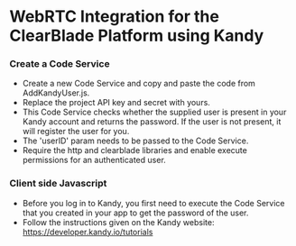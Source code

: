 # WebRTC Integration for the ClearBlade Platform using Kandy

### Create a Code Service
- Create a new Code Service and copy and paste the code from AddKandyUser.js. 
- Replace the project API key and secret with yours.
- This Code Service checks whether the supplied user is present in your Kandy account and returns the password. If the user is not present, it will register the user for you.
- The 'userID' param needs to be passed to the Code Service.
- Require the http and clearblade libraries and enable execute permissions for an authenticated user. 

### Client side Javascript
- Before you log in to Kandy, you first need to execute the Code Service that you created in your app to get the password of the user. 
- Follow the instructions given on the Kandy website: https://developer.kandy.io/tutorials